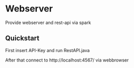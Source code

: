 # Webserver

Provide webserver and rest-api via spark 

## Quickstart

First insert API-Key and run RestAPI.java

After that connect to http://localhost:4567/ via webbrowser